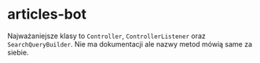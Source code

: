 articles-bot
============

Najważaniejsze klasy to `Controller`,  `ControllerListener` oraz `SearchQueryBuilder`. Nie ma dokumentacji ale nazwy metod mówią same za siebie.
